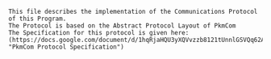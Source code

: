 	This file describes the implementation of the Communications Protocol of this Program.
	The Protocol is based on the Abstract Protocol Layout of PkmCom 
	The Specification for this protocol is given here: (https://docs.google.com/document/d/1hqRjaHQU3yXQVvzzb8121tUnnlGSVQq62ASIj7fCtBM "PkmCom Protocol Specification")
	
